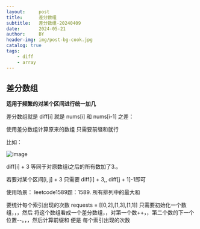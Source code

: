 ```yaml
---
layout:     post
title:      差分数组
subtitle:   差分数组-20240409
date:       2024-05-21
author:     BY
header-img: img/post-bg-cook.jpg
catalog: true
tags:
    - diff
    - array
---
```


## 差分数组

**适用于频繁的对某个区间进行统一加几**

差分数组就是 diff[i] 就是 nums[i] 和 nums[i-1] 之差：

使用差分数组计算原来的数组 只需要前缀和就行

比如： 

![image](https://github.com/liyueo/liyueo.github.io/assets/119725085/3a63655e-d551-4d72-9627-8ae238cf4b97)

diff[i] + 3   等同于对原数组i之后的所有数加了3.。

若要对某个区间[i, j] + 3  只需要 diff[i] + 3,, diff[j + 1]-1即可

使用场景：
leetcode1589题：1589. 所有排列中的最大和

要统计每个索引出现的次数 requests = [[0,2],[1,3],[1,1]]
只需要初始化一个数组，，，然后 将这个数组看成一个差分数组，，对第一个数++，，第二个数的下一个位置--。，，然后计算前缀和 便是 每个索引出现的次数
